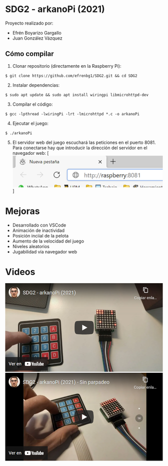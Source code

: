 # SDG2 - arkanoPi (2021)

Proyecto realizado por:

 - Efrén Boyarizo Gargallo
 - Juan González Vázquez

## Cómo compilar

 1. Clonar repositorio (directamente en la Raspberry Pi):
```console
$ git clone https://github.com/efrenbg1/SDG2.git && cd SDG2
```
 2. Instalar dependencias:
```console
$ sudo apt update && sudo apt install wiringpi libmicrohttpd-dev
```
 3. Compilar el código:
```console
$ gcc -lpthread -lwiringPi -lrt -lmicrohttpd *.c -o arkanoPi
```
 4. Ejecutar el juego:
```console
$ ./arkanoPi
```
 5. El servidor web del juego escuchará las peticiones en el puerto 8081. Para conectarse hay que introducir la dirección del servidor en el navegador web:
 [![8081](/images/url.png)]

# Mejoras

 - Desarrollado con VSCode
 - Animación de inactividad
 - Posición inciial de la pelota
 - Aumento de la velocidad del juego
 - Niveles aleatorios
 - Jugabilidad vía navegador web

# Videos
[![SDG2 - arkanoPi (2021)](/images/youtube1.png)](https://www.youtube.com/watch?v=xqU5KDnA7Vo "SDG2 - arkanoPi (2021)")
[![SDG2 - arkanoPi (2021) - Sin parpadeo](/images/youtube2.png)](https://youtu.be/3kmyAcbGGjY "SDG2 - arkanoPi (2021) - Sin parpadeo")

